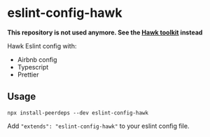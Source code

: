 # eslint-config-hawk

**This repository is not used anymore. See the [Hawk toolkit](https://github.com/hawk-protocol/hawk-toolkit) instead**

Hawk Eslint config with:

- Airbnb config
- Typescript
- Prettier

## Usage

```
npx install-peerdeps --dev eslint-config-hawk
```

Add `"extends": "eslint-config-hawk"` to your eslint config file.
